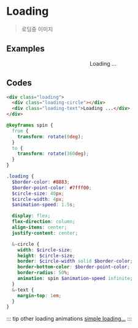 # Loading

> 로딩중 이미지

## Examples

<div class="box box-row">
  <div class="loading">
    <div class="loading-circle"></div>
    <div class="loading-text">Loading ...</div>
  </div>
</div>

## Codes

<CodeGroup>
  <CodeGroupItem title="html">

```html
<div class="loading">
  <div class="loading-circle"></div>
  <div class="loading-text">Loading ...</div>
</div>
```

  </CodeGroupItem>
  <CodeGroupItem title="SCSS">

```scss
@keyframes spin {
  from {
    transform: rotate(0deg);
  }
  to {
    transform: rotate(360deg);
  }
}

.loading {
  $border-color: #8883;
  $border-point-color: #7fff00;
  $circle-size: 40px;
  $circle-width: 4px;
  $animation-speed: 1.5s;

  display: flex;
  flex-direction: column;
  align-items: center;
  justify-content: center;

  &-circle {
    width: $circle-size;
    height: $circle-size;
    border: $circle-width solid $border-color;
    border-bottom-color: $border-point-color;
    border-radius: 50%;
    animation: spin $animation-speed infinite;
  }
  &-text {
    margin-top: 1em;
  }
}
```

  </CodeGroupItem>
</CodeGroup>

::: tip other loading animations
[simple loading...](https://codepen.io/haksoo/pen/VwaZEgw)
:::

<style lang="scss" scoped>
@keyframes spin {
  from {
    transform: rotate(0deg);
  }
  to {
    transform: rotate(360deg);
  }
}

.loading {
  $point-color: #7fff00;
  $circle-size: 40px;
  $circle-width: 4px;
  $animation-speed: 1.5s;

  display: flex;
  flex-direction: column;
  align-items: center;
  justify-content: center;
  // 임의 사이즈 컨텐츠
  height: 200px;

  &-circle {
    width: $circle-size;
    height: $circle-size;
    border: $circle-width solid #8883;
    border-bottom-color: var(--c-brand);
    border-radius: 50%;
    animation: spin $animation-speed infinite;
  }
  &-text {
    margin-top: 1em;
  }
}
</style>